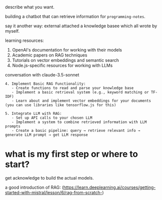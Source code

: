 describe what you want.

building a chatbot that can retrieve information for `programming-notes`.

say it another way: external attached a knowledge basee which all wrote by myself.

learning resources:

1. OpenAI's documentation for working with their models
2. Academic papers on RAG techniques
3. Tutorials on vector embeddings and semantic search
4. Node.js-specific resources for working with LLMs

conversation with claude-3.5-sonnet

```
4. Implement Basic RAG Functionality:
   - Create functions to read and parse your knowledge base
   - Implement a basic retrieval system (e.g., keyword matching or TF-IDF)
   - Learn about and implement vector embeddings for your documents (you can use libraries like tensorflow.js for this)

5. Integrate LLM with RAG:
   - Set up API calls to your chosen LLM
   - Implement a system to combine retrieved information with LLM prompts
   - Create a basic pipeline: query → retrieve relevant info → generate LLM prompt → get LLM response
```

# what is my first step or where to start?

get acknowledge to build the actual models.

a good introduction of RAG: (https://learn.deeplearning.ai/courses/getting-started-with-mistral/lesson/6/rag-from-scratch-)
